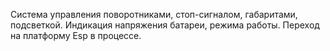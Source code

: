 Система управления поворотниками, стоп-сигналом, габаритами, подсветкой. 
Индикация напряжения батареи, режима работы.
Переход на платформу Esp в процессе.